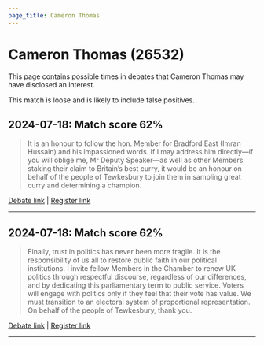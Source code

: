 ```yaml
---
page_title: Cameron Thomas
---
```


# Cameron Thomas  (26532)

This page contains possible times in debates that Cameron Thomas may have disclosed an interest.

This match is loose and is likely to include false positives. 



## 2024-07-18: Match score 62%

>It is an honour to follow the hon. Member for Bradford East (Imran Hussain) and his impassioned words. If I may address him directly—if you will oblige me, Mr Deputy Speaker—as well as other Members staking their claim to Britain’s best curry, it would be an honour on behalf of the people of Tewkesbury to join them in sampling great curry and determining a champion.

[Debate link](https://www.theyworkforyou.com/debates/?id=2024-07-18f.253.2) | [Register link](https://www.theyworkforyou.com/mp/26532/register)


---



## 2024-07-18: Match score 62%

>Finally, trust in politics has never been more fragile. It is the responsibility of us all to restore public faith in our political institutions. I invite fellow Members in the Chamber to renew UK politics through respectful discourse, regardless of our differences, and by dedicating this parliamentary term to public service. Voters will engage with politics only if they feel that their vote has value. We must transition to an electoral system of proportional representation. On behalf of the people of Tewkesbury, thank you.

[Debate link](https://www.theyworkforyou.com/debates/?id=2024-07-18f.253.2) | [Register link](https://www.theyworkforyou.com/mp/26532/register)


---

